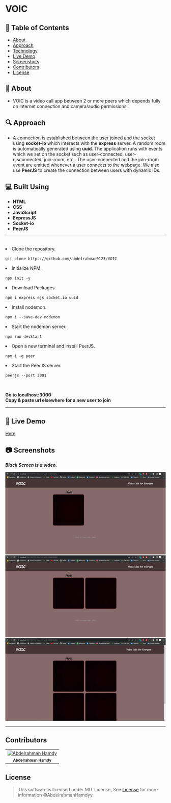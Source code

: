 # VOIC

## 📝 Table of Contents

- [About](#about)
- [Approach](#approach)
- [Technology](#tech)
- [Live Demo](#demo)
- [Screenshots](#Screenshots)
- [Contributors](#Contributors)
- [License](#license)

## 📙 About <a name = "about"></a>

- VOIC is a video call app between 2 or more peers which depends fully on internet connection and camera/audio permissions.

## 🔍 Approach <a name = "approach"></a>

- A connection is established between the user joined and the socket using **socket-io** which interacts with the **express** server. A random room is automatically generated using **uuid**. The application runs with events which we set on the socket such as user-connected, user-disconnected, join-room, etc.. The user-connected and the join-room event are emitted whenever a user connects to the webpage. We also use **PeerJS** to create the connection between users with dynamic IDs.

## 💻 Built Using <a name = "tech"></a>

- **HTML**
- **CSS**
- **JavaScript**
- **ExpressJS**
- **Socket-io**
- **PeerJS**

<hr>
<br>

<li>Clone the repository.

<br>

```
git clone https://github.com/abdelrahman0123/VOIC
```

<li>Initialize NPM.

<br>

```
npm init -y
```

<li>Download Packages.

<br>

```
npm i express ejs socket.io uuid
```

<li>Install nodemon.

<br>

```
npm i --save-dev nodemon
```

<li>Start the nodemon server.

<br>

```
npm run devStart
```

<li>Open a new terminal and install PeerJS.

<br>

```
npm i -g peer
```

<li>Start the PeerJS server.

<br>

```
peerjs --port 3001
```

<br>

**Go to localhost:3000**<br>
**Copy & paste url elsewhere for a new user to join**

<hr>
 
## 🎥 Live Demo <a name = "demo"></a>

<a href="https://drive.google.com/file/d/1SG5ZzVw_bEe_OWayIpKGMgeKjTX1OhBT/view?usp=sharing" >Here</a>

## 📷 Screenshots <a name = "Screenshots"></a>

**_Black Screen is a video._**

<div align="center">
   <img src="screenshots/S1.jpeg"></a>
   <img src="screenshots/S2.jpeg"></a>
   <img src="screenshots/S3.jpeg"></a>
   <hr>
</div>

## Contributors <a name = "Contributors"></a>

<table>
  <tr>
    <td align="center">
    <a href="https://github.com/AbdelrahmanHamdyy" target="_blank">
    <img src="https://avatars.githubusercontent.com/u/67989900?v=4" width="150px;" alt="Abdelrahman Hamdy"/>
    <br />
    <sub><b>Abdelrahman Hamdy</b></sub></a>
    </td>
  </tr>
 </table>

## License <a name = "license"></a>

> This software is licensed under MIT License, See [License](https://github.com/AbdelrahmanHamdyy/VOIC/blob/main/LICENSE) for more information ©AbdelrahmanHamdyy.
